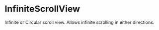 InfiniteScrollView
==================

Infinite or Circular scroll view. Allows infinite scrolling in either directions.